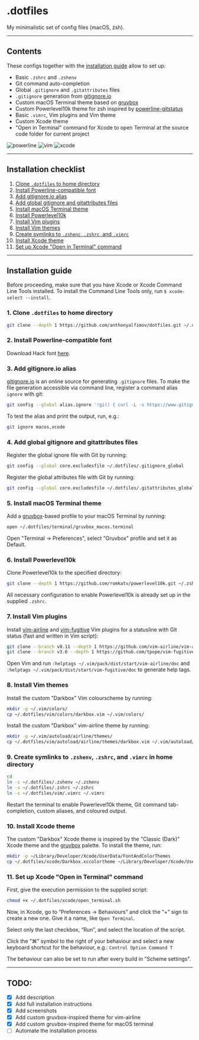 # .dotfiles

My minimalistic set of config files (macOS, zsh).

---

## Contents
These configs together with the [installation guide](#installation-guide)
allow to set up:
- Basic `.zshrc` and `.zshenv`
- Git command auto-completion
- Global `.gitignore` and `.gitattributes` files
- `.gitignore` generation from [gitignore.io](https://www.gitignore.io)
- Custom macOS Terminal theme based on [gruvbox](https://github.com/morhetz/gruvbox)
- Custom Powerlevel10k theme for zsh inspired by [powerline-gitstatus](https://github.com/jaspernbrouwer/powerline-gitstatus)
- Basic `.vimrc`, Vim plugins and Vim theme
- Custom Xcode theme
- "Open in Terminal" command for Xcode to open Terminal at the source code
folder for current project

![powerline](https://user-images.githubusercontent.com/43878921/152009952-3b5479e3-31ff-4631-84f6-4b97725155f0.png)
![vim](https://user-images.githubusercontent.com/43878921/152222046-a83896b8-3f46-4faf-b2af-675ff0e9fb94.png)
![xcode](https://user-images.githubusercontent.com/43878921/152170148-dde3ce9f-a060-4e92-8c9c-3a05f19e63b4.png)

---

## Installation checklist
1. [Clone `.dotfiles` to home directory](#1-clone-dotfiles-to-home-directory)
2. [Install Powerline-compatible font](#2-install-powerline-compatible-font)
3. [Add gitignore.io alias](#3-add-gitignoreio-alias)
4. [Add global gitignore and gitattributes files](#4-add-global-gitignore-and-gitattributes-files)
5. [Install macOS Terminal theme](#5-install-macos-terminal-theme)
6. [Install Powerlevel10k](#6-install-powerlevel10k)
7. [Install Vim plugins](#7-install-vim-plugins)
8. [Install Vim themes](#8-install-vim-themes)
9. [Create symlinks to `.zshenc`, `.zshrc`, and `.vimrc`](#9-create-symlinks-to-zshenv-zshrc-and-vimrc-in-home-directory)
10. [Install Xcode theme](#10-install-xcode-theme)
11. [Set up Xcode "Open in Terminal" command](#11-set-up-xcode-open-in-terminal-command)

---

## Installation guide

Before proceeding, make sure that you have Xcode or Xcode Command Line Tools installed.
To install the Command Line Tools only, run `$ xcode-select --install`.

### 1. Clone `.dotfiles` to home directory
```sh
git clone --depth 1 https://github.com/anthonyalfimov/dotfiles.git ~/.dotfiles
```

### 2. Install Powerline-compatible font
Download Hack font [here](https://sourcefoundry.org/hack/).

### 3. Add gitignore.io alias
[gitignore.io](https://www.gitignore.io) is an online source for generating `.gitignore` files.
To make the file generation accessible via command line, register a command alias `ignore` with git:
```sh
git config --global alias.ignore '!gi() { curl -L -s https://www.gitignore.io/api/$@ ;}; gi'
```
To test the alias and print the output, run, e.g.:
```sh
git ignore macos,xcode
```

### 4. Add global gitignore and gitattributes files
Register the global ignore file with Git by running:
```sh
git config --global core.excludesfile ~/.dotfiles/.gitignore_global
```
Register the global attributes file with Git by running:
```sh
git config --global core.excludesfile ~/.dotfiles/.gitattributes_global
```

### 5. Install macOS Terminal theme
Add a [gruvbox](https://github.com/morhetz/gruvbox)-based profile to your macOS Terminal by running:
```sh
open ~/.dotfiles/terminal/gruvbox_macos.terminal
```
Open "Terminal -> Preferences", select "Gruvbox" profile and set it as Default.

### 6. Install Powerlevel10k
Clone Powerlevel10k to the specified directory:
```sh
git clone --depth 1 https://github.com/romkatv/powerlevel10k.git ~/.zsh_themes/powerlevel10k
```
All necessary configuration to enable Powerlevel10k is already set up in the supplied `.zshrc`.

### 7. Install Vim plugins
Install [vim-airline](https://github.com/vim-airline/vim-airline) and
[vim-fugitive](https://github.com/tpope/vim-fugitive) Vim plugins for a
statusline with Git status (fast and written in Vim script):
```sh
git clone --branch v0.11 --depth 1 https://github.com/vim-airline/vim-airline ~/.vim/pack/dist/start/vim-airline
git clone --branch v3.6 --depth 1 https://github.com/tpope/vim-fugitive.git ~/.vim/pack/dist/start/vim-fugitive
```
Open Vim and run `:helptags ~/.vim/pack/dist/start/vim-airline/doc` and `:helptags ~/.vim/pack/dist/start/vim-fugitive/doc` to generate help tags.

### 8. Install Vim themes

Install the custom "Darkbox" Vim colourscheme by running:
```sh
mkdir -p ~/.vim/colors/
cp ~/.dotfiles/vim/colors/darkbox.vim ~/.vim/colors/
```
Install the custom "Darkbox" vim-airline theme by running:
```sh
mkdir -p ~/.vim/autoload/airline/themes/
cp ~/.dotfiles/vim/autoload/airline/themes/darkbox.vim ~/.vim/autoload/airline/themes/
```

### 9. Create symlinks to `.zshenv`, `.zshrc`, and `.vimrc` in home directory
```sh
cd
ln -s ~/.dotfiles/.zshenv ~/.zshenv
ln -s ~/.dotfiles/.zshrc ~/.zshrc
ln -s ~/.dotfiles/vim/.vimrc ~/.vimrc
```

Restart the terminal to enable Powerlevel10k theme, Git command tab-completion, custom aliases, and coloured output.

### 10. Install Xcode theme
The custom "Darkbox" Xcode theme is inspired by the "Classic (Dark)" Xcode theme and the [gruvbox](https://github.com/morhetz/gruvbox) palette. To install the theme, run:
```sh
mkdir -p ~/Library/Developer/Xcode/UserData/FontAndColorThemes
cp ~/.dotfiles/xcode/Darkbox.xccolortheme ~/Library/Developer/Xcode/UserData/FontAndColorThemes/
```

### 11. Set up Xcode "Open in Terminal" command
First, give the execution permission to the supplied script:
```sh
chmod +x ~/.dotfiles/xcode/open_terminal.sh
```

Now, in Xcode, go to “Preferences -> Behaviours” and click the “+” sign to
create a new one. Give it a name, like `Open Terminal`.

Select only the last checkbox, “Run”, and select the location of the script.

Click the “⌘” symbol to the right of your behaviour and select a new
keyboard shortcut for the behaviour, e.g.:
`Control Option Command T`

The behaviour can also be set to run after every build in "Scheme settings".

---

## TODO:
- [x] Add description
- [x] Add full installation instructions
- [x] Add screenshots
- [x] Add custom gruvbox-inspired theme for vim-airline
- [x] Add custom gruvbox-inspired theme for macOS terminal
- [ ] Automate the installation process
